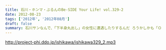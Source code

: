 ```yaml
---
title: 石川・ホンマ・ぶるんのBe-SIDE Your Life! vol.329-2
date: 2012-08-23
tags: ['2012年', '2012年08月']
draft: false
summary: 石川サンなんで、「下半身丸出し」の女性に遭遇したりするんだ ろうかしかも「ＯＬが住みたい街ベスト３」には入るようなステキな街なのに。まさに～～ＴＯＫＹＯくるぅったまちぃぃ♪～～ですな。ＮＡＭＡＥ
---
```


http://project-phi.ddo.jp/ishikawa/ishikawa329_2.mp3
